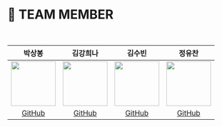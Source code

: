 # 👋 TEAM MEMBER

<br />

|박상봉|김강희나|김수빈|정유찬|
|:-:|:-:|:-:|:-:|
|<img src="https://user-images.githubusercontent.com/75408145/151467867-77c913d6-5f9e-4505-b9ea-04ced30b3f6d.png" width="100" height="100">|<img src="https://user-images.githubusercontent.com/75408145/151467971-a8accc5d-991d-4bd9-b0b8-1def663c691b.png" width="100" height="100">|<img src="https://user-images.githubusercontent.com/75408145/151467902-d751e7c0-dfe0-41d2-b176-425704490f81.png" width="100" height="100">|<img src="https://user-images.githubusercontent.com/75408145/151467949-e1f0306e-df80-4273-bb1d-9f971e78b02a.png" width="100" height="100">|
|[GitHub](https://github.com/ParkSangBong)|[GitHub](https://github.com/jenjenhub)|[GitHub](https://github.com/strawberryoolongtea)|[GitHub](https://github.com/YuchanJeong)|


<!-- - 👋 Hi, I’m @SuSang-YuHee
- 👀 I’m interested in ...
- 🌱 I’m currently learning ...
- 💞️ I’m looking to collaborate on ...
- 📫 How to reach me ...
 -->
<!---
SuSang-YuHee/SuSang-YuHee is a ✨ special ✨ repository because its `README.md` (this file) appears on your GitHub profile.
You can click the Preview link to take a look at your changes.
--->

